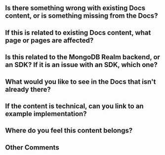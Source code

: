 ## Is there something wrong with existing Docs content, or is something missing from the Docs?
<!-- something is wrong with existing content OR something is missing from the Docs -->

## If this is related to existing Docs content, what page or pages are affected?
<!-- links to pages -->

## Is this related to the MongoDB Realm backend, or an SDK? If it is an issue with an SDK, which one?
<!-- backend OR iOS and/or Web and/or React Native and/or Node.js and/or Android and/or .NET -->

## What would you like to see in the Docs that isn't already there?
<!-- ex. example of how to do X, warning about Y, official guidance on how to deal with Z -->

## If the content is technical, can you link to an example implementation?
<!-- link to a repo, or copy/pasted code that demonstrates the issue/solution -->

## Where do you feel this content belongs?
<!-- links to pages -->

## Other Comments

